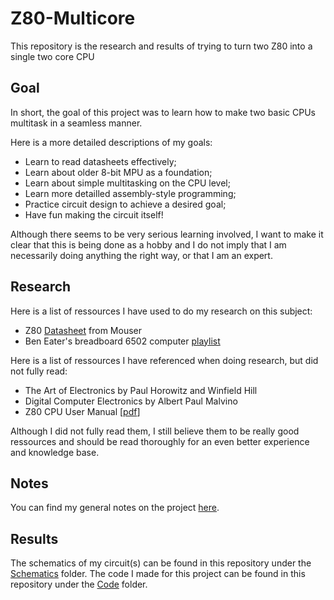 # Z80-Multicore

This repository is the research and results of trying to turn two Z80 into a single two core CPU

## Goal

In short, the goal of this project was to learn how to make two basic CPUs multitask in a seamless manner.

Here is a more detailed descriptions of my goals:
- Learn to read datasheets effectively;
- Learn about older 8-bit MPU as a foundation;
- Learn about simple multitasking on the CPU level;
- Learn more detailled assembly-style programming;
- Practice circuit design to achieve a desired goal;
- Have fun making the circuit itself!

Although there seems to be very serious learning involved, I want to make it clear that this is being done as a hobby and I do not imply that I am necessarily doing anything the right way, or that I am an expert.

## Research

Here is a list of ressources I have used to do my research on this subject:
- Z80 [Datasheet](https://www.mouser.ca/datasheet/2/450/ps0178-19386.pdf) from Mouser
- Ben Eater's breadboard 6502 computer [playlist](https://www.youtube.com/watch?v=LnzuMJLZRdU&list=PLowKtXNTBypFbtuVMUVXNR0z1mu7dp7eH)

Here is a list of ressources I have referenced when doing research, but did not fully read:
- The Art of Electronics by Paul Horowitz and Winfield Hill
- Digital Computer Electronics by Albert Paul Malvino
- Z80 CPU User Manual [[pdf](http://www.zilog.com/docs/z80/um0080.pdf)]

Although I did not fully read them, I still believe them to be really good ressources and should be read thoroughly for an even better experience and knowledge base.

## Notes

You can find my general notes on the project [here](notes).

## Results

The schematics of my circuit(s) can be found in this repository under the [Schematics](Schematics) folder.
The code I made for this project can be found in this repository under the [Code](Code) folder.